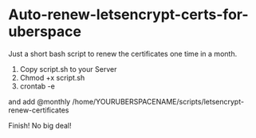 # Auto-renew-letsencrypt-certs-for-uberspace
Just a short bash script to renew the certificates one time in a month.

1. Copy script.sh to your Server 
2. Chmod +x script.sh
3. crontab -e

and add
@monthly /home/YOURUBERSPACENAME/scripts/letsencrypt-renew-certificates



Finish! No big deal!
